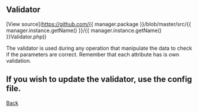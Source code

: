 ## Validator

[View source](https://github.com/{{ manager.package }}/blob/master/src/{{ manager.instance.getName() }}/{{ manager.instance.getName() }}Validator.php))

The validator is used during any operation that manipulate the data to check if the parameters are correct. Remember that each attribute has is own validation.

If you wish to update the validator, use the config file.
---
[Back](index.md)
